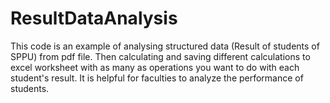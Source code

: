 # ResultDataAnalysis

This code is an example of analysing structured data (Result of students of SPPU) from pdf file.
Then calculating and saving different calculations to excel worksheet with as many as operations you want to do with each student's result.
It is helpful for faculties to analyze the performance of students.
